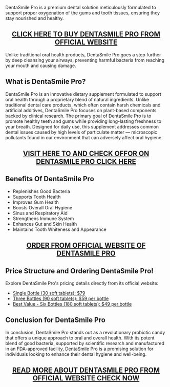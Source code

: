 <p>DentaSmile Pro is a premium dental solution meticulously formulated to support proper oxygenation of the gums and tooth tissues, ensuring they stay nourished and healthy.</p>
<h2 style="text-align: center;"><a href="https://sale365day.com/get-dentasmile">CLICK HERE TO BUY DENTASMILE PRO FROM OFFICIAL WEBSITE</a></h2>
<p>Unlike traditional oral health products, DentaSmile Pro goes a step further by deep cleansing your airways, preventing harmful bacteria from reaching your mouth and causing damage.</p>
<h2 style="text-align: left;">What is DentaSmile Pro?</h2>
<p style="text-align: left;">DentaSmile Pro is an innovative dietary supplement formulated to support oral health through a proprietary blend of natural ingredients. Unlike traditional dental care products, which often contain harsh chemicals and artificial additives, DentaSmile Pro focuses on plant-based components backed by clinical research. The primary goal of DentaSmile Pro is to promote healthy teeth and gums while providing long-lasting freshness to your breath. Designed for daily use, this supplement addresses common dental issues caused by high levels of particulate matter &mdash; microscopic pollutants found in our environment that can adversely affect oral hygiene.</p>
<h2 style="text-align: center;"><a href="https://sale365day.com/get-dentasmile">VISIT HERE TO AND CHECK OFFOR ON DENTASMILE PRO CLICK HERE</a></h2>
<h2 style="text-align: left;">Benefits Of DentaSmile Pro</h2>
<ul style="text-align: left;">
<li>Replenishes Good Bacteria</li>
<li>Supports Tooth Health</li>
<li>Improves Gum Health</li>
<li>Boosts Overall Oral Hygiene</li>
<li>Sinus and Respiratory Aid</li>
<li>Strengthens Immune System</li>
<li>Enhances Gut and Skin Health</li>
<li>Maintains Tooth Whiteness and Appearance</li>
</ul>
<h2 style="text-align: center;"><a href="https://sale365day.com/get-dentasmile">ORDER FROM OFFICIAL WEBSITE OF DENTASMILE PRO</a></h2>
<h2 style="text-align: left;">Price Structure and Ordering DentaSmile Pro!</h2>
<p style="text-align: left;">Explore DentaSmile Pro's pricing details directly from its official website:</p>
<ul style="text-align: left;">
<li><a href="https://sale365day.com/get-dentasmile">Single Bottle (30 soft tablets): $79</a></li>
<li><a href="https://sale365day.com/get-dentasmile">Three Bottles (90 soft tablets): $59 per bottle</a></li>
<li><a href="https://sale365day.com/get-dentasmile">Best Value - Six Bottles (180 soft tablets): $49 per bottle</a></li>
</ul>
<h2 style="text-align: left;">Conclusion for DentaSmile Pro</h2>
<p style="text-align: left;">In conclusion, DentaSmile Pro stands out as a revolutionary probiotic candy that offers a unique approach to oral and overall health. With its potent blend of good bacteria, supported by scientific research and manufactured in an FDA-approved facility, DentaSmile Pro is a promising solution for individuals looking to enhance their dental hygiene and well-being.</p>
<h2 style="text-align: center;"><a href="https://sale365day.com/get-dentasmile">READ MORE ABOUT DENTASMILE PRO FROM OFFICIAL WEBSITE CHECK NOW</a></h2>

